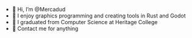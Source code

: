 - 👋 Hi, I’m @Mercadud
- 👀 I enjoy graphics programming and creating tools in Rust and Godot
- 🌱 I graduated from Computer Science at Heritage College
- 💞️ Contact me for anything

<!---
Mercadud/Mercadud is a ✨ special ✨ repository because its `README.md` (this file) appears on your GitHub profile.
You can click the Preview link to take a look at your changes.
--->
